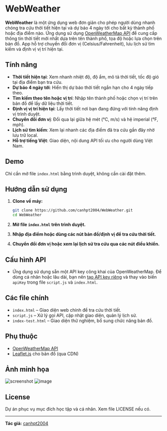# WebWeather

**WebWeather** là một ứng dụng web đơn giản cho phép người dùng nhanh chóng tra cứu thời tiết hiện tại và dự báo 4 ngày tới cho bất kỳ thành phố hoặc địa điểm nào. Ứng dụng sử dụng [OpenWeatherMap API](https://openweathermap.org/api) để cung cấp thông tin thời tiết mới nhất dựa trên tên thành phố, tọa độ hoặc lựa chọn trên bản đồ. App hỗ trợ chuyển đổi đơn vị (Celsius/Fahrenheit), lưu lịch sử tìm kiếm và định vị vị trí hiện tại.

## Tính năng

- **Thời tiết hiện tại**: Xem nhanh nhiệt độ, độ ẩm, mô tả thời tiết, tốc độ gió tại địa điểm bạn tra cứu.
- **Dự báo 4 ngày tới**: Hiển thị dự báo thời tiết ngắn hạn cho 4 ngày tiếp theo.
- **Tìm kiếm theo tên hoặc vị trí**: Nhập tên thành phố hoặc chọn vị trí trên bản đồ để lấy dữ liệu thời tiết.
- **Định vị vị trí hiện tại**: Lấy thời tiết nơi bạn đang đứng với tính năng định vị trình duyệt.
- **Chuyển đổi đơn vị**: Đổi qua lại giữa hệ mét (°C, m/s) và hệ imperial (°F, mph).
- **Lịch sử tìm kiếm**: Xem lại nhanh các địa điểm đã tra cứu gần đây nhờ lưu trữ local.
- **Hỗ trợ tiếng Việt**: Giao diện, nội dung API tối ưu cho người dùng Việt Nam.

## Demo

Chỉ cần mở file `index.html` bằng trình duyệt, không cần cài đặt thêm.

## Hướng dẫn sử dụng

1. **Clone về máy:**
   ```sh
   git clone https://github.com/canhpt2004/WebWeather.git
   cd WebWeather
   ```

2. **Mở file `index.html` trên trình duyệt.**

3. **Nhập địa điểm hoặc dùng các nút bản đồ/định vị để tra cứu thời tiết.**

4. **Chuyển đổi đơn vị hoặc xem lại lịch sử tra cứu qua các nút điều khiển.**

## Cấu hình API

- Ứng dụng sử dụng sẵn một API key công khai của OpenWeatherMap. Để dùng cá nhân hoặc lâu dài, bạn nên [tạo API key riêng](https://openweathermap.org/appid) và thay vào biến `apiKey` trong file `script.js` và `index.html`.

## Các file chính

- `index.html` – Giao diện web chính để tra cứu thời tiết.
- `script.js` – Xử lý gọi API, cập nhật giao diện, quản lý lịch sử.
- `index-test.html` – Giao diện thử nghiệm, bổ sung chức năng bản đồ.

## Phụ thuộc

- [OpenWeatherMap API](https://openweathermap.org/api)
- [Leaflet.js](https://leafletjs.com/) cho bản đồ (qua CDN)

## Ảnh minh họa

![screenshot](https://openweathermap.org/themes/openweathermap/assets/img/logo_white_cropped.png)
![image](https://github.com/user-attachments/assets/f3eaae22-1e91-4589-9840-ca01a55c6717)


## License

Dự án phục vụ mục đích học tập và cá nhân. Xem file LICENSE nếu có.

---

**Tác giả:** [canhpt2004](https://github.com/canhpt2004)
